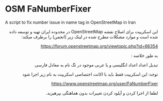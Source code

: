# OSM FaNumberFixer
A script to fix number issue in name tag in OpenStreetMap in Iran
<div dir="rtl">
این اسکریپت برای اصلاح نقشه OpenStreetMap در محدوده ایران تهیه و توسعه داده شده است و موارد مشکلات مطرح شده در لینک زیر (انجمن) را برطرف میکند:

https://forum.openstreetmap.org/viewtopic.php?id=66354

به طور خلاصه :

تبدیل اعداد اعداد انگلیسی و یا عربی موجود در تگ نام به معادل فارسی

توجه: این اسکریپت فقط باید با اکانت اختصاصی اسکریپت به نام زیر اجرا شود

https://www.openstreetmap.org/user/FaNumberFixer

لطفا از اجرا کردن و آپلود کردن تغییرات بدون هماهنگی بپرهیزید.
</div>
